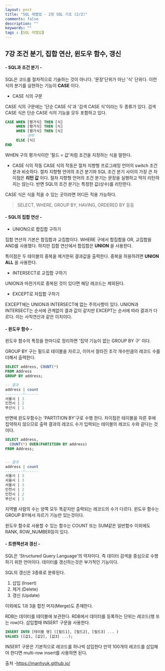 ```yaml
---
layout: post
title: "SQL 레벨업 - 2장 SQL 기초 (2/2)"
comments: false
description: ""
keywords: ""
tags : [SQL 레벨업]
---
```


## 7강 조건 분기, 집합 연산, 윈도우 함수, 갱신


#### - SQL과 조건 분기 -

SQL은 코드를 절차적으로 기술하는 것이 아니다. '문장'단위가 아닌 '식' 단위다.
이런 식의 분기를 실현하는 기능이 **CASE** 이다.

- CASE 식의 구문

CASE 식의 구문에는 '단순 CASE 식'과 '검색 CASE 식'이라는 두 종류가 있다. 검색 CASE 식은 단순 CASE 식의 기능을 모두 포함하고 있다.

```sql
CASE WHEN [평가식] THEN [식]
     WHEN [평가식] THEN [식]
     WHEN [평가식] THEN [식]
       -- 생략
     ELSE [식]
END
```

WHEN 구의 평가식이란 '필드 = 값'처럼 조건을 지정하는 식을 말한다.


- CASE 식의 작동
CASE 식의 작동은 절차 지향형 프로그래밍 언어의 switch 조건문과 비슷하다. 절차 지향형 언어의 조건 분기와 SQL 조건 분기 사이의 가장 큰 차이점은 **리턴 값** 이다. 절차 지향형 언어의 조건 분기는 문장을 실행하고 딱히 리턴하지는 않는다. 반면 SQL의 조건 분기는 특정한 값(상수)를 리턴한다.

CASE 식은 식을 적을 수 있는 곳이라면 어디든 적용 가능하다.
> SELECT, WHERE, GROUP BY, HAVING, ORDERED BY 등등

#### - SQL의 집합 연산 -

- UNION으로 합집합 구하기

집합 연산의 기본은 합집합과 교집합이다. WHERE 구에서 합집합을 OR, 교집합을 AND를 사용했다. 하지만 집합 연산에서 합집합은 **UNION** 을 사용한다.

특이점은 두 테이블의 중복을 제거한뒤 결과값을 출력한다. 중복을 허용하려면 **UNION ALL** 을 사용한다.

- INTERSECT로 교집합 구하기

UNION과 마찬가지로 중복된 것이 있다면 해당 레코드는 제외된다.


- EXCEPT로 차집합 구하기

EXCEPT에는 UNION과 INTERSECT에 없는 주의사항이 있다. UNION과 INTERSECT는 순서에 관계없이 결과 값이 같지만 EXCEPT는 순서에 따라 결과가 다르다. 이는 사칙연산과 같은 이치이다.


#### - 윈도우 함수 -

윈도우 함수의 특징을 한마디로 정리하면 '집약 기능이 없는 GROUP BY 구' 이다.

GROUP BY 구는 필드로 테이블을 자르고, 이어서 잘라진 조각 개수만큼의 레코드 수를 더해서 출력한다.

```sql
SELECT address, COUNT(*)
FROM Address
GROUP BY address;

-- 결과
address | count
--------*------
서울시 | 3
인천시 | 2
부산시 | 1
```

반면에 윈도우함수는 'PARTITION BY'구로 수행 한다. 차이점은 테이블을 자른 후에 집약하지 않으므로 출력 결과의 레코드 수가 입력되는 테이블의 레코드 수와 같다는 것이다.

```sql
SELECT address,
  COUNT(*) OVER(PARTITION BY address)
FROM Address;


-- 결과
address | count
--------*------
서울시 | 3
서울시 | 3
서울시 | 3
인천시 | 2
인천시 | 2
부산시 | 1
```

지역별 사람의 수는 양쪽 모두 똑같지만 출력되는 레코드의 수가 다르다. 윈도우 함수는 GROUP BY에서 자르기 기능만 있는것이다.

윈도우 함수로 사용할 수 있는 함수는 COUNT 또는 SUM같은 일반함수 이외에도 RANK, ROW_NUMBER등이 있다.




#### - 트랜잭션과 갱신 -

SQL은 'Structured Query Language'의 약자이다. 즉 데이터 검색을 중심으로 수행하기 위한 언어이다. 데이터를 갱신하는것은 부가적인 기능이다.

SQL의 갱신은 3종류로 분류된다.
1. 삽입 (Insert)
2. 제거 (Delete)
3. 갱신 (Update)

이외에도 1과 3을 합친 머지(Merge)도 존재한다.

RDB는 데이터를 테이블에 보관한다. RDB에서 데이터를 등록하는 단위는 레코드(행 또는 row)다. 삽입할때 INSERT 구문을 사용한다.

```sql
INSERT INTO [테이블 명] ([필드1], [필드2], [필드3] ... )
VALUES ([값1, [값2], [값3] ...);
```

INSERT 구문은 기본적으로 레코드를 하나씩 삽입한다 만약 100개의 레코드를 삽입해야 한다면 multi-row insert를 사용하면 된다.


출처 -https://manhyuk.github.io/
